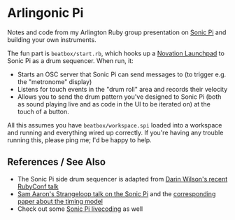 # Arlingonic Pi

Notes and code from my Arlington Ruby group presentation on [Sonic Pi](http://sonic-pi.net/) and building your own instruments.

The fun part is `beatbox/start.rb`, which hooks up a [Novation Launchpad](http://global.novationmusic.com/launch/launchpad) to Sonic Pi as a drum sequencer. When run, it:

* Starts an OSC server that Sonic Pi can send messages to (to trigger e.g. the "metronome" display)
* Listens for touch events in the "drum roll" area and records their velocity
* Allows you to send the drum pattern you've designed to Sonic Pi (both as sound playing live and as code in the UI to be iterated on) at the touch of a button.

All this assumes you have `beatbox/workspace.spi` loaded into a workspace and running and everything wired up correctly. If you're having any trouble running this, please ping me; I'd be happy to help.


## References / See Also

* The Sonic Pi side drum sequencer is adapted from [Darin Wilson's recent RubyConf talk](https://www.youtube.com/watch?v=exZTxhH06tw)
* [Sam Aaron's Strangeloop talk on the Sonic Pi](https://www.youtube.com/watch?v=YlRTTzlhquo) and the [corresponding paper about the timing model](https://www.cl.cam.ac.uk/~dao29/publ/farm14-aaron.pdf)
* Check out some [Sonic Pi livecoding](https://livecoding.tv/samaaron/) as well